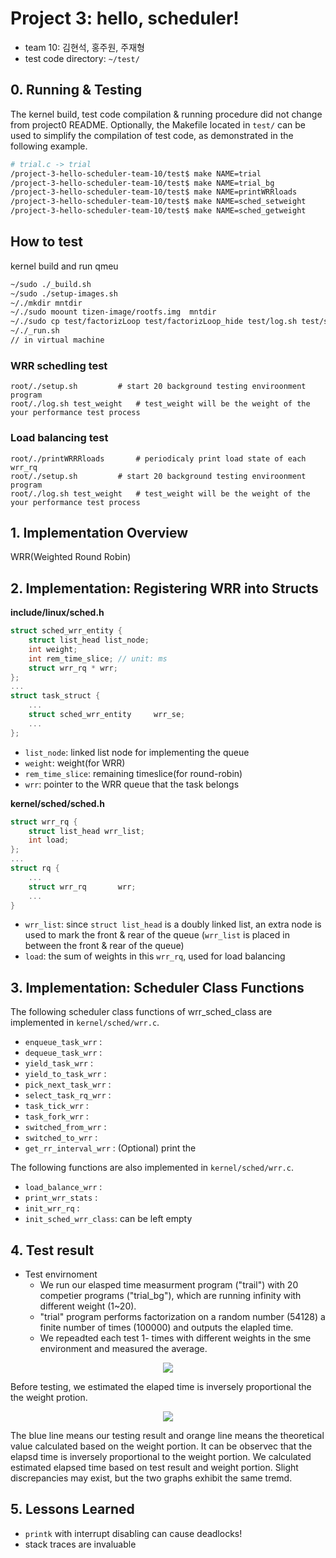 # Project 3: hello, scheduler!
* team 10: 김현석, 홍주원, 주재형
* test code directory: `~/test/`

## 0. Running & Testing
The kernel build, test code compilation & running procedure did not change from project0 README. Optionally, the Makefile located in `test/` can be used to simplify the compilation of test code, as demonstrated in the following example.
```bash
# trial.c -> trial
/project-3-hello-scheduler-team-10/test$ make NAME=trial    			# do naive trial divistion for finite num and print turnaround time
/project-3-hello-scheduler-team-10/test$ make NAME=trial_bg 			# infinitly trial division
/project-3-hello-scheduler-team-10/test$ make NAME=printWRRloads 		# periodicly print load of each wrr rq
/project-3-hello-scheduler-team-10/test$ make NAME=sched_setweight		# 'wrapper' code of the new system call sched_setweight
/project-3-hello-scheduler-team-10/test$ make NAME=sched_getweight		# 'wrapper' code of the new system call sched getweight
```

## How to test 
kernel build and run qmeu
```bash
~/sudo ./_build.sh
~/sudo ./setup-images.sh
~/./mkdir mntdir
~/./sudo moount tizen-image/rootfs.img  mntdir
~/./sudo cp test/factorizLoop test/factorizLoop_hide test/log.sh test/setup.sh mntdir/root
~/./_run.sh
// in virtual machine
```

### WRR schedling test
```base
root/./setup.sh			# start 20 background testing enviroonment program
root/./log.sh test_weight  	# test_weight will be the weight of the your performance test process
```

### Load balancing test
```base
root/./printWRRRloads		# periodicaly print load state of each wrr_rq
root/./setup.sh			# start 20 background testing enviroonment program
root/./log.sh test_weight  	# test_weight will be the weight of the your performance test process
```

## 1. Implementation Overview
WRR(Weighted Round Robin)

## 2. Implementation: Registering WRR into Structs
**include/linux/sched.h**
```C
struct sched_wrr_entity {
	struct list_head list_node;
	int weight;
	int rem_time_slice; // unit: ms
	struct wrr_rq * wrr;
};
...
struct task_struct {
    ...
    struct sched_wrr_entity 	wrr_se;
    ...
};
```
* `list_node`: linked list node for implementing the queue
* `weight`: weight(for WRR)
* `rem_time_slice`: remaining timeslice(for round-robin)
* `wrr`: pointer to the WRR queue that the task belongs

**kernel/sched/sched.h**
```C
struct wrr_rq {
	struct list_head wrr_list;
	int load;
};
...
struct rq {
    ...
    struct wrr_rq		wrr;
    ...
}
```
* `wrr_list`: since `struct list_head` is a doubly linked list, an extra node is used to mark the front & rear of the queue (`wrr_list` is placed in between the front & rear of the queue)
* `load`: the sum of weights in this `wrr_rq`, used for load balancing

## 3. Implementation: Scheduler Class Functions
The following scheduler class functions of wrr_sched_class are implemented in `kernel/sched/wrr.c`.
* `enqueue_task_wrr`	:
* `dequeue_task_wrr`	:
* `yield_task_wrr`	:
* `yield_to_task_wrr`	:
* `pick_next_task_wrr`	:
* `select_task_rq_wrr`	:
* `task_tick_wrr`	:
* `task_fork_wrr`	:
* `switched_from_wrr`	:
* `switched_to_wrr`	:
* `get_rr_interval_wrr`	: (Optional) print the 

The following functions are also implemented in `kernel/sched/wrr.c`.
* `load_balance_wrr`	:
* `print_wrr_stats`	:
* `init_wrr_rq`		:
* `init_sched_wrr_class`: can be left empty

## 4. Test result
- Test envirnoment
	- We run our elasped time measurment program ("trail") with 20 competier programs ("trial_bg"), which are running infinity with different weight (1~20).
	- "trial" program performs factorization on a random number (54128) a finite number of times (100000) and outputs the elapled time.
	- We repeadted each test 1- times with different weights in the sme environment and measured the average.
	
<p align="center"><img src="https://github.com/swsnu/project-3-hello-scheduler-team-10/assets/91672190/98dfcbe8-e023-46d0-bad3-e74fbca343cc"></p>

 Before testing, we estimated the elaped time is inversely proportional the the weight protion.

<p align="center"><img src="https://github.com/swsnu/project-3-hello-scheduler-team-10/assets/91672190/a290ec6e-ef88-4596-8056-0dc25a266077"></p>
 The blue line means our testing result and orange line means the theoretical value calculated based on the weight portion. It can be observec that the elapsd time is inversely proportional to the weight portion. We calculated estimated elapsed time based on test result and weight portion. Slight discrepancies may exist, but the two graphs exhibit the same tremd.

  

## 5. Lessons Learned
* `printk` with interrupt disabling can cause deadlocks!
* stack traces are invaluable 
